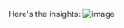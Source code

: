 Here's the insights:
![image](https://github.com/user-attachments/assets/f2b78673-84b5-47b7-8669-e08bae9716ab)

